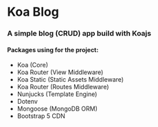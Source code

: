 # Koa Blog

### A simple blog (CRUD) app build with Koajs

#### Packages using for the project:

- Koa (Core)
- Koa Router (View Middleware)
- Koa Static (Static Assets Middleware)
- Koa Router (Routes Middleware)
- Nunjucks (Template Engine)
- Dotenv
- Mongoose (MongoDB ORM)
- Bootstrap 5 CDN
